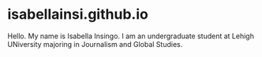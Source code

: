 # isabellainsi.github.io
Hello. My name is Isabella Insingo. I am an undergraduate student at Lehigh UNiversity majoring in Journalism and Global Studies. 
